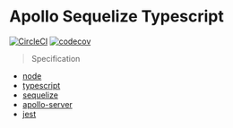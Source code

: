 # Apollo Sequelize Typescript 
[![CircleCI](https://circleci.com/gh/dooboolab/ts-graphql-yoga-sequelize.svg?style=shield)](https://circleci.com/gh/dooboolab/ts-graphql-yoga-sequelize)
[![codecov](https://codecov.io/gh/dooboolab/ts-graphql-yoga-sequelize/branch/master/graph/badge.svg)](https://codecov.io/gh/dooboolab/ts-graphql-yoga-sequelize)

> Specification
* [node](https://nodejs.org)
* [typescript](https://typescriptlang.org)
* [sequelize](http://docs.sequelizejs.com)
* [apollo-server](https://www.apollographql.com/docs/apollo-server)
* [jest](https://jestjs.io)
